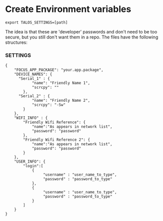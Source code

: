 # Create Environment variables

```
export TALOS_SETTINGS=[path]
```

The idea is that these are 'developer' passwords and don't need to be too secure, but you still don't want them in a repo. The files have the following structures:

### SETTINGS

```
{
    "FOCUS_APP_PACKAGE": "your.app.package",
    "DEVICE_NAMES": {
      "Serial_1" : {
            "name": "Friendly Name 1",
            "scrcpy": ""
        },
      "Serial_2" : {
            "name": "Friendly Name 2",
            "scrcpy": "-Sw"
        }
    },
    "WIFI_INFO" : {
        "Friendly Wifi Reference": {
            "name":"As appears in network list",
            "password": "password"
        },
        "Friendly Wifi Reference 2": {
            "name":"As appears in network list",
            "password": "password"
        }
    },
    "USER_INFO": {
        "login":[
            {
                 "username" : "user_name_to_type",
                 "password" : "password_to_type"
            },
            {
                 "username" : "user_name_to_type",
                 "password" : "password_to_type"
            }
        ]
    }
}

```
